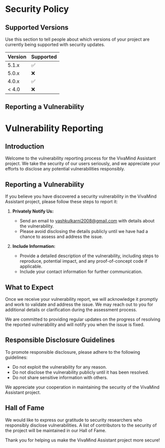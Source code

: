 # Security Policy

## Supported Versions

Use this section to tell people about which versions of your project are
currently being supported with security updates.

| Version | Supported          |
| ------- | ------------------ |
| 5.1.x   | :white_check_mark: |
| 5.0.x   | :x:                |
| 4.0.x   | :white_check_mark: |
| < 4.0   | :x:                |

## Reporting a Vulnerability
# Vulnerability Reporting

## Introduction

Welcome to the vulnerability reporting process for the VivaMind Assistant project. We take the security of our users seriously, and we appreciate your efforts to disclose any potential vulnerabilities responsibly.

## Reporting a Vulnerability

If you believe you have discovered a security vulnerability in the VivaMind Assistant project, please follow these steps to report it:

1. **Privately Notify Us:**
   - Send an email to [yashkulkarni2008@gmail.com](mailto:yashkulkarni2008@gmail.com) with details about the vulnerability.
   - Please avoid disclosing the details publicly until we have had a chance to assess and address the issue.

2. **Include Information:**
   - Provide a detailed description of the vulnerability, including steps to reproduce, potential impact, and any proof-of-concept code if applicable.
   - Include your contact information for further communication.

## What to Expect

Once we receive your vulnerability report, we will acknowledge it promptly and work to validate and address the issue. We may reach out to you for additional details or clarification during the assessment process.

We are committed to providing regular updates on the progress of resolving the reported vulnerability and will notify you when the issue is fixed.

## Responsible Disclosure Guidelines

To promote responsible disclosure, please adhere to the following guidelines:

- Do not exploit the vulnerability for any reason.
- Do not disclose the vulnerability publicly until it has been resolved.
- Do not share sensitive information with others.

We appreciate your cooperation in maintaining the security of the VivaMind Assistant project.

## Hall of Fame

We would like to express our gratitude to security researchers who responsibly disclose vulnerabilities. A list of contributors to the security of the project will be maintained in our Hall of Fame.

Thank you for helping us make the VivaMind Assistant project more secure!


